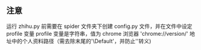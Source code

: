 ## 注意
运行 zhihu.py 前需要在 spider 文件夹下创建 config.py 文件，并在文件中设定 profile 变量
profile 变量是字符串，值为 chrome 浏览器 'chrome://version/' 地址中的个人资料路径（需去除末尾的'\Default'，并防止'\'转义)
